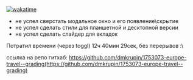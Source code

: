 [![wakatime](https://wakatime.com/badge/github/dmkrupin/1753073-europe-travel--grading.svg)](https://wakatime.com/badge/github/dmkrupin/1753073-europe-travel--grading)

- не успел сверстать модальное окно и его появление\скрытие
- не успел сделать стили для планшетной и десктопной версии
- не успел сделать слайдер для вкладок

Потратил времени (через toggl) 12ч 40мин 29сек, без перерывов :\

ссылка на репо гитхаб: https://github.com/dmkrupin/1753073-europe-travel--grading(https://github.com/dmkrupin/1753073-europe-travel--grading)
